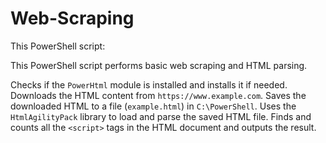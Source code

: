 # Web-Scraping

This PowerShell script:


This PowerShell script performs basic web scraping and HTML parsing.

Checks if the `PowerHtml` module is installed and installs it if needed.
Downloads the HTML content from `https://www.example.com`.
Saves the downloaded HTML to a file (`example.html`) in `C:\PowerShell`.
Uses the `HtmlAgilityPack` library to load and parse the saved HTML file.
Finds and counts all the `<script>` tags in the HTML document and outputs the result.
